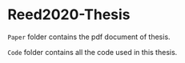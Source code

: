 # Reed2020-Thesis

`Paper` folder contains the pdf document of thesis.

`Code` folder contains all the code used in this thesis.
